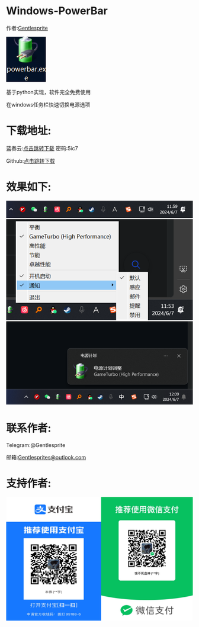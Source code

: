 # Windows-PowerBar

作者:[Gentlesprite](https://github.com/Gentlesprite)

![image](https://github.com/Gentlesprite/Windows-PowerBar/blob/main/20240607115947.png)

基于python实现，软件完全免费使用


在windows任务栏快速切换电源选项

# 下载地址:
蓝奏云:[点击跳转下载](https://wwm.lanzn.com/b0foivjib) 密码:5ic7

Github:[点击跳转下载](https://github.com/Gentlesprite/Windows-PowerBar/releases)

# 效果如下:

![image](https://github.com/Gentlesprite/Windows-PowerBar/blob/main/20240607115957.png)
![image](https://github.com/Gentlesprite/Windows-PowerBar/blob/main/20240607115314.png)
![image](https://github.com/Gentlesprite/Windows-PowerBar/blob/main/20240607115951.png)

# 联系作者:
  Telegram:@Gentlesprite
  
  邮箱:Gentlesprites@outlook.com

# 支持作者:

![image](https://github.com/Gentlesprite/Windows-PowerBar/blob/main/20240607115910.png)

